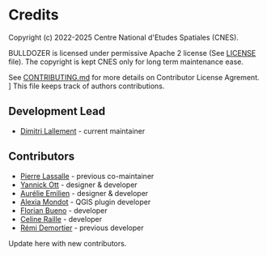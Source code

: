 # Credits

Copyright (c) 2022-2025 Centre National d'Etudes Spatiales (CNES).

BULLDOZER is licensed under permissive Apache 2 license (See [LICENSE](LICENSE) file).
The copyright is kept CNES only for long term maintenance ease.

See [CONTRIBUTING.md](CONTRIBUTING.md) for more details on Contributor License Agrement.
]
This file keeps track of authors contributions.

## Development Lead

* [Dimitri Lallement](mailto:dimitri.lallement@cnes.fr) - current maintainer

## Contributors
* [Pierre Lassalle](mailto:pierre.lassalle@cnes.fr) - previous co-maintainer
* [Yannick Ott](mailto:yannick.ott@thalesgroup.com) - designer & developer 
* [Aurélie Emilien](mailto:aurelie.emilien@thalesgroup.com) - designer & developer
* [Alexia Mondot](mailto:alexia.mondot@thalesgroup.com) - QGIS plugin developer
* [Florian Bueno](mailto:florian.bueno@thalesgroup.com) - developer
* [Celine Raille](mailto:celine.raille@thalesgroup.com) - developer
* [Rémi Demortier](mailto:remi.demortier@thalesgroup.com) - previous developer

Update here with new contributors.
